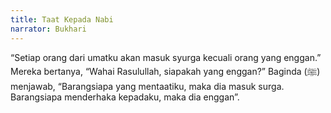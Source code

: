 ```yaml
---
title: Taat Kepada Nabi
narrator: Bukhari
---
```


“Setiap orang dari umatku akan masuk syurga kecuali orang yang enggan.” Mereka bertanya, “Wahai Rasulullah, siapakah yang enggan?” Baginda (ﷺ) menjawab, “Barangsiapa yang mentaatiku, maka dia masuk surga. Barangsiapa menderhaka kepadaku, maka dia enggan”.
